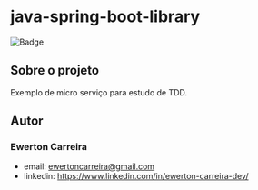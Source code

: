 # java-spring-boot-library

![Badge](https://img.shields.io/badge/license-MIT-green?style=for-the-badge)

## Sobre o projeto

Exemplo de micro serviço para estudo de TDD.

## Autor

### Ewerton Carreira

- email: ewertoncarreira@gmail.com
- linkedin: https://www.linkedin.com/in/ewerton-carreira-dev/
